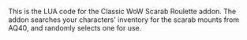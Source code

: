 This is the LUA code for the Classic WoW Scarab Roulette addon. The addon searches your characters' inventory for the scarab mounts from AQ40, and randomly selects one for use.